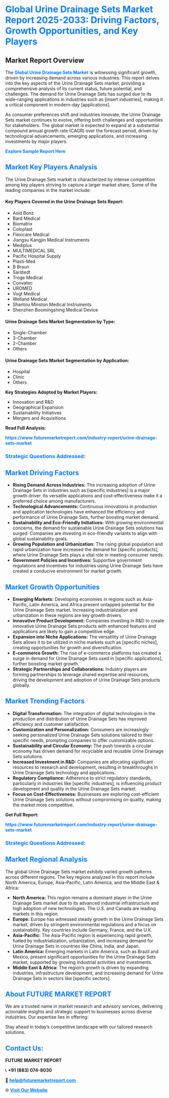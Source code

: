 <h1 style="color: #007BFF;">Global Urine Drainage Sets Market Report 2025-2033: Driving Factors, Growth Opportunities, and Key Players</h1>

<section id="overview">
<h2>Market Report Overview</h2>
<p>The <a href="https://www.futuremarketreport.com/industry-report/urine-drainage-sets-market" style="color: #007BFF; text-decoration: none;"><strong>Global Urine Drainage Sets Market</strong></a> is witnessing significant growth, driven by increasing demand across various industries. This report delves into the key aspects of the Urine Drainage Sets market, providing a comprehensive analysis of its current status, future potential, and challenges. The demand for Urine Drainage Sets has surged due to its wide-ranging applications in industries such as [insert industries], making it a critical component in modern-day [applications].</p>
<p>As consumer preferences shift and industries innovate, the Urine Drainage Sets market continues to evolve, offering both challenges and opportunities for stakeholders. The global market is expected to expand at a substantial compound annual growth rate (CAGR) over the forecast period, driven by technological advancements, emerging applications, and increasing investments by major players.</p>
</section>

<section id="overview">
<p><a href="https://www.futuremarketreport.com/request-sample/reportId=29021" style="color: #007BFF; text-decoration: none;"><strong>Explore Sample Report Here</strong></a></p>
</section>

<section id="key-players">
<h2 style="color: #007BFF;">Market Key Players Analysis</h2>
<p>The Urine Drainage Sets market is characterized by intense competition among key players striving to capture a larger market share. Some of the leading companies in the market include:</p>
<h4>Key Players Covered in the Urine Drainage Sets Report:</h4>
<ul><li>Asid Bonz</li><li>Bard Medical</li><li>Biomatrix</li><li>Coloplast</li><li>Flexicare Medical</li><li>Jiangsu Kangjin Medical Instruments</li><li>Mediplus</li><li>MULTIMEDICAL SRL</li><li>Pacific Hospital Supply</li><li>Plasti-Med</li><li>B Braun</li><li>Sarstedt</li><li>Troge Medical</li><li>Convatec</li><li>UROMED</li><li>Vogt Medical</li><li>Welland Medical</li><li>Shantou Minston Medical Instruments</li><li>Shenzhen Boomingshing Medical Device</li></ul>
<h4>Urine Drainage Sets Market Segmentation by Type:</h4>
<ul><li>Single-Chamber</li><li>3-Chamber</li><li>2-Chamber</li><li>Others</li></ul>

<h4>Urine Drainage Sets Market Segmentation by Application:</h4>
<ul><li>Hospital</li><li>Clinic</li><li>Others</li></ul>
<p><strong>Key Strategies Adopted by Market Players:</strong></p>
<ul>
<li>Innovation and R&D</li>
<li>Geographical Expansion</li>
<li>Sustainability Initiatives</li>
<li>Mergers and Acquisitions</li>
</ul>
</section>

<section>
<p><strong>Read Full Analysis: </strong></p><a href="https://www.futuremarketreport.com/industry-report/urine-drainage-sets-market" style="color: #007BFF; text-decoration: none;"><strong>https://www.futuremarketreport.com/industry-report/urine-drainage-sets-market</strong></a>
<h3 style="color: #007BFF;">Strategic Questions Addressed:</h3>
</section>

<section id="driving-factors">
<h2 style="color: #007BFF;">Market Driving Factors</h2>
<ul>
<li><strong>Rising Demand Across Industries:</strong> The increasing adoption of Urine Drainage Sets in industries such as [specific industries] is a major growth driver. Its versatile applications and cost-effectiveness make it a preferred choice among manufacturers.</li>
<li><strong>Technological Advancements:</strong> Continuous innovations in production and application technologies have enhanced the efficiency and performance of Urine Drainage Sets, further boosting market demand.</li>
<li><strong>Sustainability and Eco-Friendly Initiatives:</strong> With growing environmental concerns, the demand for sustainable Urine Drainage Sets solutions has surged. Companies are investing in eco-friendly variants to align with global sustainability goals.</li>
<li><strong>Growing Population and Urbanization:</strong> The rising global population and rapid urbanization have increased the demand for [specific products], where Urine Drainage Sets plays a vital role in meeting consumer needs.</li>
<li><strong>Government Policies and Incentives:</strong> Supportive government regulations and incentives for industries using Urine Drainage Sets have created a conducive environment for market growth.</li>
</ul>
</section>

<section id="growth-opportunities">
<h2 style="color: #007BFF;">Market Growth Opportunities</h2>
<ul>
<li><strong>Emerging Markets:</strong> Developing economies in regions such as Asia-Pacific, Latin America, and Africa present untapped potential for the Urine Drainage Sets market. Increasing industrialization and urbanization in these regions are key growth drivers.</li>
<li><strong>Innovative Product Development:</strong> Companies investing in R&D to create innovative Urine Drainage Sets products with enhanced features and applications are likely to gain a competitive edge.</li>
<li><strong>Expansion into Niche Applications:</strong> The versatility of Urine Drainage Sets allows it to be utilized in niche markets such as [specific niches], creating opportunities for growth and diversification.</li>
<li><strong>E-commerce Growth:</strong> The rise of e-commerce platforms has created a surge in demand for Urine Drainage Sets used in [specific applications], further boosting market growth.</li>
<li><strong>Strategic Partnerships and Collaborations:</strong> Industry players are forming partnerships to leverage shared expertise and resources, driving the development and adoption of Urine Drainage Sets products globally.</li>
</ul>
</section>

<section id="trending-factors">
<h2 style="color: #007BFF;">Market Trending Factors</h2>
<ul>
<li><strong>Digital Transformation:</strong> The integration of digital technologies in the production and distribution of Urine Drainage Sets has improved efficiency and customer satisfaction.</li>
<li><strong>Customization and Personalization:</strong> Consumers are increasingly seeking personalized Urine Drainage Sets solutions tailored to their specific needs, prompting companies to offer customizable options.</li>
<li><strong>Sustainability and Circular Economy:</strong> The push towards a circular economy has driven demand for recyclable and reusable Urine Drainage Sets solutions.</li>
<li><strong>Increased Investment in R&D:</strong> Companies are allocating significant resources to research and development, resulting in breakthroughs in Urine Drainage Sets technology and applications.</li>
<li><strong>Regulatory Compliance:</strong> Adherence to strict regulatory standards, particularly in industries like [specific industries], is influencing product development and quality in the Urine Drainage Sets market.</li>
<li><strong>Focus on Cost-Effectiveness:</strong> Businesses are exploring cost-efficient Urine Drainage Sets solutions without compromising on quality, making the market more competitive.</li>
</ul>
</section>

<section>
<p><strong>Get Full Report: </strong></p><a href="https://www.futuremarketreport.com/industry-report/urine-drainage-sets-market" style="color: #007BFF; text-decoration: none;"><strong>https://www.futuremarketreport.com/industry-report/urine-drainage-sets-market</strong></a>
<h3 style="color: #007BFF;">Strategic Questions Addressed:</h3>
</section>


<section id="regional-analysis">
<h2 style="color: #007BFF;">Market Regional Analysis</h2>
<p>The global Urine Drainage Sets market exhibits varied growth patterns across different regions. The key regions analyzed in this report include North America, Europe, Asia-Pacific, Latin America, and the Middle East & Africa:</p>
<ul>
<li><strong>North America:</strong> This region remains a dominant player in the Urine Drainage Sets market due to its advanced industrial infrastructure and high adoption of new technologies. The U.S. and Canada are leading markets in this region.</li>
<li><strong>Europe:</strong> Europe has witnessed steady growth in the Urine Drainage Sets market, driven by stringent environmental regulations and a focus on sustainability. Key countries include Germany, France, and the U.K.</li>
<li><strong>Asia-Pacific:</strong> The Asia-Pacific region is experiencing rapid growth, fueled by industrialization, urbanization, and increasing demand for Urine Drainage Sets in countries like China, India, and Japan.</li>
<li><strong>Latin America:</strong> Emerging markets in Latin America, such as Brazil and Mexico, present significant opportunities for the Urine Drainage Sets market, supported by growing industrial activities and investments.</li>
<li><strong>Middle East & Africa:</strong> The region’s growth is driven by expanding industries, infrastructure development, and increasing demand for Urine Drainage Sets in sectors like [specific sectors].</li>
</ul>
</section>

<footer>
<h2 style="color: #007BFF;">About FUTURE MARKET REPORT</h2>
<p>We are a trusted name in market research and advisory services, delivering actionable insights and strategic support to businesses across diverse industries. Our expertise lies in offering:</p>

<p>Stay ahead in today’s competitive landscape with our tailored research solutions.</p>

<h2 style="color: #007BFF;">Contact Us:</h2>
<p><strong>FUTURE MARKET REPORT</strong></p>
<p>📞 <strong>+91 (883) 074-8030</strong></p>
<p>📧 <strong><a href="mailto:help@futuremarketreport.com" style="color: #007BFF;">help@futuremarketreport.com</a></strong></p>
<p>🌐 <strong><a href="https://www.futuremarketreport.com/" style="color: #007BFF;">Visit Our Website</a></strong></p>
</footer>